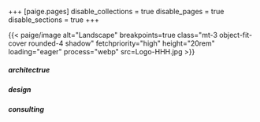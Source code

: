 +++
[paige.pages]
disable_collections = true
disable_pages = true
disable_sections = true
+++

{{< paige/image alt="Landscape" breakpoints=true class="mt-3 object-fit-cover rounded-4 shadow" fetchpriority="high" height="20rem" loading="eager" process="webp" src=Logo-HHH.jpg >}}


<div class="column-gap-3 d-flex display-6 justify-content-center">
<div class="card" style="width: 18rem;">
  <div class="card-body">
    <h5 class="card-title">architectrue</h5>
  </div>
</div>
<div class="card" style="width: 18rem;">
  <div class="card-body">
    <h5 class="card-title">design</h5>
  </div>
</div>
<div class="card" style="width: 18rem;">
  <div class="card-body">
    <h5 class="card-title">consulting</h5>
  </div>
</div>
</div>

